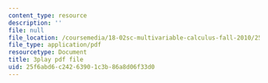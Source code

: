 ```yaml
---
content_type: resource
description: ''
file: null
file_location: /coursemedia/18-02sc-multivariable-calculus-fall-2010/25f6abd6c24263901c3b86a8d06f33d0_hfyluFvlZ-o.pdf
file_type: application/pdf
resourcetype: Document
title: 3play pdf file
uid: 25f6abd6-c242-6390-1c3b-86a8d06f33d0
---
```

